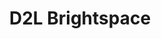 ---
sidebar_position: 3
slug: /integrations/d2l-brightspace
title: 'D2L Brightspace'
sidebar: integrationsSidebar
---